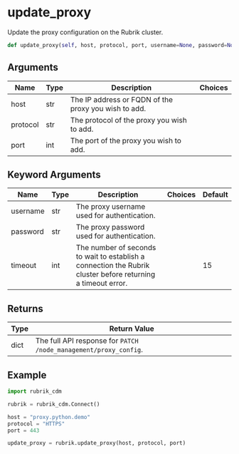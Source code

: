 # update_proxy

Update the proxy configuration on the Rubrik cluster.
```py
def update_proxy(self, host, protocol, port, username=None, password=None, timeout=15)
```

## Arguments
| Name        | Type | Description                                                                 | Choices |
|-------------|------|-----------------------------------------------------------------------------|---------|
| host  | str  | The IP address or FQDN of the proxy you wish to add. |         |
| protocol  | str  | The protocol of the proxy you wish to add. |         |
| port  | int  | The port of the proxy you wish to add. |         |

## Keyword Arguments
| Name        | Type | Description                                                                 | Choices | Default |
|-------------|------|-----------------------------------------------------------------------------|---------|---------|
| username | str  | The proxy username used for authentication.          |         |         |
| password | str  | The proxy password used for authentication.          |         |         |
| timeout  | int  | The number of seconds to wait to establish a connection the Rubrik cluster before returning a timeout error.  |         |    15     |

## Returns
| Type | Return Value                                                                                   |
|------|-----------------------------------------------------------------------------------------------|
| dict  | The full API response for `PATCH /node_management/proxy_config`. |

## Example
```py
import rubrik_cdm

rubrik = rubrik_cdm.Connect()

host = "proxy.python.demo"
protocol = "HTTPS"
port = 443

update_proxy = rubrik.update_proxy(host, protocol, port)
```
